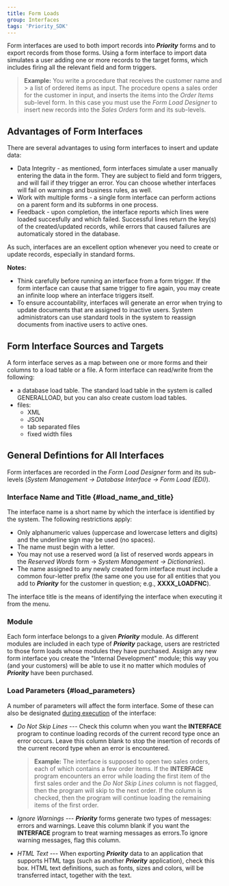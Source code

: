 ```yaml
---
title: Form Loads
group: Interfaces
tags: 'Priority_SDK'
---
```


Form interfaces are used to both import records into ***Priority*** forms and to export records from those forms. Using a form interface to import data simulates a user adding one or more records to the target forms, which includes firing all the relevant field and form triggers. 

> **Example:** You write a procedure that receives the customer name and > a list of ordered items as input. The procedure opens a sales order for the customer in input, and inserts the items into the *Order Items* sub-level form. In this case you must use the *Form Load Designer* to insert new records into the *Sales Orders* form and its sub-levels.

## Advantages of Form Interfaces

There are several advantages to using form interfaces to insert and update data:

- Data Integrity - as mentioned, form interfaces simulate a user manually entering the data in the form. They are subject to field and form triggers, and will fail if they trigger an error. You can choose whether interfaces will fail on warnings and business rules, as well.
- Work with multiple forms - a single form interface can perform actions on a parent form and its subforms in one process.
- Feedback - upon completion, the interface reports which lines were loaded succesfully and which failed. Successful lines return the key(s) of the created/updated records, while errors that caused failures are automaticaly stored in the database.

As such, interfaces are an excellent option whenever you need to create or update records, especially in standard forms.

**Notes:** 
- Think carefully before running an interface from a form trigger. If the form interface can cause that same trigger to fire again, you may create an infinite loop where an interface triggers itself.
- To ensure accountability, interfaces will generate an error when trying to update documents that are assigned to inactive users. System administrators can use standard tools in the system to reassign documents from inactive users to active ones.

## Form Interface Sources and Targets

A form interface serves as a map between one or more forms and their columns to a load table or a file. A form interface can read/write from the following:

- a database load table. The standard load table in the system is called GENERALLOAD, but you can also create custom load tables.
- files:
  - XML
  - JSON
  - tab separated files
  - fixed width files

## General Defintions for All Interfaces

Form interfaces are recorded in the *Form Load Designer* form and its sub-levels (*System Management → Database Interface → Form Load (EDI)*).

### Interface Name and Title {#load_name_and_title}

The interface name is a short name by which the interface is identified by the system. The following restrictions apply:

-   Only alphanumeric values (uppercase and lowercase letters and digits) and the underline sign may be used (no spaces).
-   The name must begin with a letter.
-   You may not use a reserved word (a list of reserved words appears in the *Reserved Words* form → *System Management → Dictionaries*).
-   The name assigned to any newly created form interface must include a common four-letter prefix (the same one you use for all entities that you add to ***Priority*** for the customer in question; e.g., **XXXX_LOADFNC**).

The interface title is the means of identifying the interface when executing it from the menu.

### Module

Each form interface belongs to a given ***Priority*** module. As different modules are included in each type of ***Priority*** package, users are
restricted to those form loads whose modules they have purchased. Assign any new form interface you create the "Internal Development" module; this way you (and
your customers) will be able to use it no matter which modules of ***Priority*** have been purchased.

### Load Parameters {#load_parameters}

A number of parameters will affect the form interface. Some of these can also be designated [during execution](Execute-FormLoads) of the interface:

-   *Do Not Skip Lines* --- Check this column when you want the **INTERFACE** program to continue loading records of the current
    record type once an error occurs. Leave this column blank to stop the insertion of records of the current record type when an error is
    encountered.

    > **Example:** The interface is supposed to open two sales orders, each of which contains a few order items. If the **INTERFACE** program  encounters an error while loading the first item of the first sales order and the *Do Not Skip Lines* column is not flagged, then the program will skip to the next order. If the column is checked, then the program will continue loading the remaining items of the first order.

-   *Ignore Warnings* --- ***Priority*** forms generate two types of messages: errors and warnings. Leave this column blank if you
    want the **INTERFACE** program to treat warning messages as errors.To ignore warning messages, flag this column.

-   *HTML Text* --- When exporting ***Priority*** data to an application that supports HTML tags (such as another ***Priority*** application), check this box.  HTML text definitions, such as fonts, sizes and colors, will be transferred intact, together with the text.

